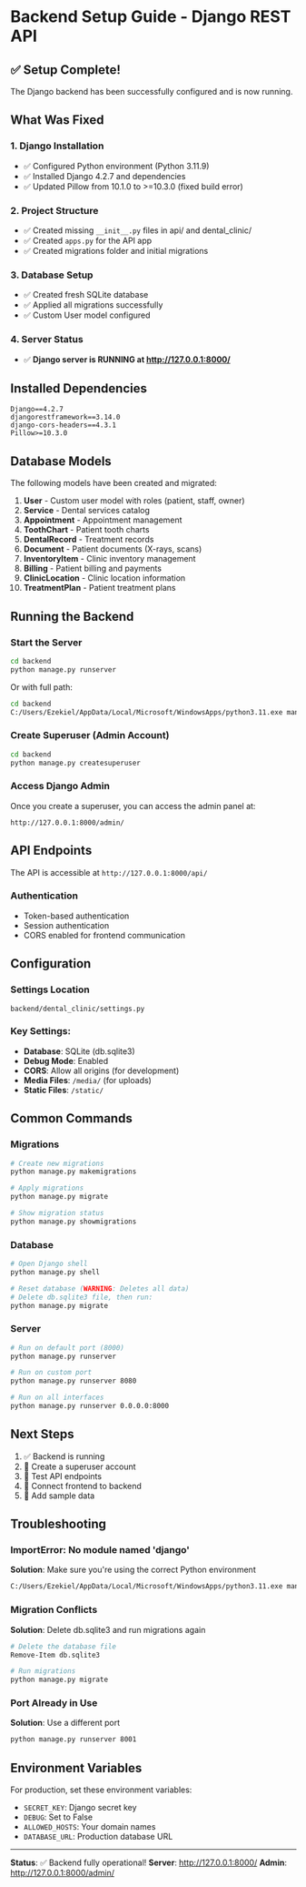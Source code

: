 # Backend Setup Guide - Django REST API

## ✅ Setup Complete!

The Django backend has been successfully configured and is now running.

## What Was Fixed

### 1. **Django Installation**
- ✅ Configured Python environment (Python 3.11.9)
- ✅ Installed Django 4.2.7 and dependencies
- ✅ Updated Pillow from 10.1.0 to >=10.3.0 (fixed build error)

### 2. **Project Structure**
- ✅ Created missing `__init__.py` files in api/ and dental_clinic/
- ✅ Created `apps.py` for the API app
- ✅ Created migrations folder and initial migrations

### 3. **Database Setup**
- ✅ Created fresh SQLite database
- ✅ Applied all migrations successfully
- ✅ Custom User model configured

### 4. **Server Status**
- ✅ **Django server is RUNNING at http://127.0.0.1:8000/**

## Installed Dependencies

```
Django==4.2.7
djangorestframework==3.14.0
django-cors-headers==4.3.1
Pillow>=10.3.0
```

## Database Models

The following models have been created and migrated:

1. **User** - Custom user model with roles (patient, staff, owner)
2. **Service** - Dental services catalog
3. **Appointment** - Appointment management
4. **ToothChart** - Patient tooth charts
5. **DentalRecord** - Treatment records
6. **Document** - Patient documents (X-rays, scans)
7. **InventoryItem** - Clinic inventory management
8. **Billing** - Patient billing and payments
9. **ClinicLocation** - Clinic location information
10. **TreatmentPlan** - Patient treatment plans

## Running the Backend

### Start the Server
```bash
cd backend
python manage.py runserver
```
Or with full path:
```bash
cd backend
C:/Users/Ezekiel/AppData/Local/Microsoft/WindowsApps/python3.11.exe manage.py runserver
```

### Create Superuser (Admin Account)
```bash
cd backend
python manage.py createsuperuser
```

### Access Django Admin
Once you create a superuser, you can access the admin panel at:
```
http://127.0.0.1:8000/admin/
```

## API Endpoints

The API is accessible at `http://127.0.0.1:8000/api/`

### Authentication
- Token-based authentication
- Session authentication
- CORS enabled for frontend communication

## Configuration

### Settings Location
`backend/dental_clinic/settings.py`

### Key Settings:
- **Database**: SQLite (db.sqlite3)
- **Debug Mode**: Enabled
- **CORS**: Allow all origins (for development)
- **Media Files**: `/media/` (for uploads)
- **Static Files**: `/static/`

## Common Commands

### Migrations
```bash
# Create new migrations
python manage.py makemigrations

# Apply migrations
python manage.py migrate

# Show migration status
python manage.py showmigrations
```

### Database
```bash
# Open Django shell
python manage.py shell

# Reset database (WARNING: Deletes all data)
# Delete db.sqlite3 file, then run:
python manage.py migrate
```

### Server
```bash
# Run on default port (8000)
python manage.py runserver

# Run on custom port
python manage.py runserver 8080

# Run on all interfaces
python manage.py runserver 0.0.0.0:8000
```

## Next Steps

1. ✅ Backend is running
2. 🔲 Create a superuser account
3. 🔲 Test API endpoints
4. 🔲 Connect frontend to backend
5. 🔲 Add sample data

## Troubleshooting

### ImportError: No module named 'django'
**Solution**: Make sure you're using the correct Python environment
```bash
C:/Users/Ezekiel/AppData/Local/Microsoft/WindowsApps/python3.11.exe manage.py runserver
```

### Migration Conflicts
**Solution**: Delete db.sqlite3 and run migrations again
```bash
# Delete the database file
Remove-Item db.sqlite3

# Run migrations
python manage.py migrate
```

### Port Already in Use
**Solution**: Use a different port
```bash
python manage.py runserver 8001
```

## Environment Variables

For production, set these environment variables:
- `SECRET_KEY`: Django secret key
- `DEBUG`: Set to False
- `ALLOWED_HOSTS`: Your domain names
- `DATABASE_URL`: Production database URL

---

**Status**: ✅ Backend fully operational!
**Server**: http://127.0.0.1:8000/
**Admin**: http://127.0.0.1:8000/admin/
